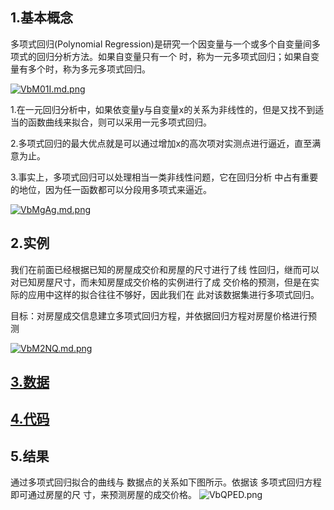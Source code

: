 ## 1.基本概念

多项式回归(Polynomial Regression)是研究一个因变量与一个或多个自变量间多项式的回归分析方法。如果自变量只有一个 时，称为一元多项式回归；如果自变量有多个时，称为多元多项式回归。 

[![VbM01I.md.png](https://s2.ax1x.com/2019/06/17/VbM01I.md.png)](https://imgchr.com/i/VbM01I)
        

1.在一元回归分析中，如果依变量y与自变量x的关系为非线性的，但是又找不到适当的函数曲线来拟合，则可以采用一元多项式回归。 

2.多项式回归的最大优点就是可以通过增加x的高次项对实测点进行逼近，直至满意为止。 

3.事实上，多项式回归可以处理相当一类非线性问题，它在回归分析 中占有重要的地位，因为任一函数都可以分段用多项式来逼近。

[![VbMgAg.md.png](https://s2.ax1x.com/2019/06/17/VbMgAg.md.png)](https://imgchr.com/i/VbMgAg)


## 2.实例

我们在前面已经根据已知的房屋成交价和房屋的尺寸进行了线 性回归，继而可以对已知房屋尺寸，而未知房屋成交价格的实例进行了成 交价格的预测，但是在实际的应用中这样的拟合往往不够好，因此我们在 此对该数据集进行多项式回归。

目标：对房屋成交信息建立多项式回归方程，并依据回归方程对房屋价格进行预测 

[![VbM2NQ.md.png](https://s2.ax1x.com/2019/06/17/VbM2NQ.md.png)](https://imgchr.com/i/VbM2NQ)

## [3.数据](https://github.com/liangzechao/PythonSklearnML/blob/master/1.回归/1.2多项式回归/prices.txt)

## [4.代码](https://github.com/liangzechao/PythonSklearnML/blob/master/1.回归/1.2多项式回归/PolynomialRegression.py)




## 5.结果
通过多项式回归拟合的曲线与 数据点的关系如下图所示。依据该 多项式回归方程即可通过房屋的尺 寸，来预测房屋的成交价格。
![VbQPED.png](https://s2.ax1x.com/2019/06/17/VbQPED.png)